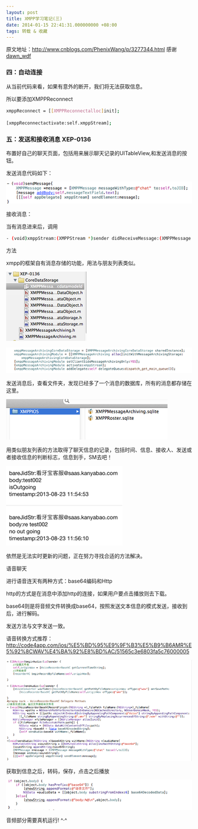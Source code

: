 ```yaml
---
layout: post
title: XMPP学习笔记(三)
date: 2014-01-15 22:41:31.000000000 +08:00
tags: 转载 & 收藏
---
```


原文地址：http://www.cnblogs.com/PhenixWang/p/3277344.html
感谢 [dawn_wdf](http://www.cnblogs.com/PhenixWang/)


### 四：自动连接


从当前代码来看，如果有意外的断开，我们将无法获取信息。

所以要添加XMPPReconnect

```bash
xmppReconnect = [[XMPPReconnectalloc]init];

[xmppReconnectactivate:self.xmppStream];
```

### 五：发送和接收消息 XEP-0136

 
布置好自己的聊天页面，包括用来展示聊天记录的UITableView,和发送消息的按钮。

发送消息代码如下：

![](/assets/images/2014/20140115_2/1.png)

接收消息：

当有消息进来后，调用
```bash
- (void)xmppStream:(XMPPStream *)sender didReceiveMessage:(XMPPMessage *)message
```
方法

 
xmpp的框架自有消息存储的功能，用法与朋友列表类似。

![](/assets/images/2014/20140115_2/2.png)

![](/assets/images/2014/20140115_2/3.png)

发送消息后，查看文件夹，发现已经多了一个消息的数据库，所有的消息都存储在这里。

![](/assets/images/2014/20140115_2/4.png)

用类似朋友列表的方法取得了聊天信息的记录，包括时间、信息、接收人、发送或者接收信息的判断标志，信息到手，SM去吧！

![](/assets/images/2014/20140115_2/5.png)

依然是无法实时更新的问题，正在努力寻找合适的方法解决。

 

语音聊天

进行语音连天有两种方式：base64编码和Http

http的方式是在消息中添加http的连接，如果用户要点击播放则去下载。

base64则是将音频文件转换成base64，按照发送文本信息的模式发送，接收到后，进行解码。

发送方法与文字发送一致。

语音转换方式推荐：http://code4app.com/ios/%E5%BD%95%E9%9F%B3%E5%B9%B6AMR%E5%92%8CWAV%E4%BA%92%E8%BD%AC/51565c3e6803fa5c76000005

![](/assets/images/2014/20140115_2/6.png)

获取到信息之后，转码，保存，点击之后播放

![](/assets/images/2014/20140115_2/7.png)

音频部分需要真机运行!  ^·^


